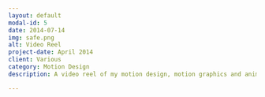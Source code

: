 ```yaml
---
layout: default
modal-id: 5
date: 2014-07-14
img: safe.png
alt: Video Reel
project-date: April 2014
client: Various
category: Motion Design
description: A video reel of my motion design, motion graphics and animation work  with a few stills of some 3d models that I produced.

---
```

